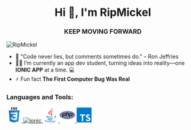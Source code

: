<h1 align="center">Hi 👋, I'm RipMickel</h1>
<h3 align="center">KEEP MOVING FORWARD</h3>

<p align="left"> <img src="https://komarev.com/ghpvc/?username=RipMickel&label=Profile%20views&color=0e75b6&base=500&style=flat" alt="RipMickel" /> </p>


- 🌱 "Code never lies, but comments sometimes do." – Ron Jeffries
- 👨‍🎓 I’m currently an app dev student, turning ideas into reality—one **IONIC APP** at a time. 💻
- ⚡ Fun fact **The First Computer Bug Was Real**



<h3 align="left">Languages and Tools:</h3>
<p align="left"> <a href="https://www.w3schools.com/css/" target="_blank" rel="noreferrer"> <img src="https://raw.githubusercontent.com/devicons/devicon/master/icons/css3/css3-original-wordmark.svg" alt="css3" width="40" height="40"/> </a> <a href="https://ionicframework.com" target="_blank" rel="noreferrer"> <img src="https://upload.wikimedia.org/wikipedia/commons/d/d1/Ionic_Logo.svg" alt="ionic" width="40" height="40"/> </a> <a href="https://www.java.com" target="_blank" rel="noreferrer"> <img src="https://raw.githubusercontent.com/devicons/devicon/master/icons/java/java-original.svg" alt="java" width="40" height="40"/> </a> <a href="https://www.php.net" target="_blank" rel="noreferrer"> <img src="https://raw.githubusercontent.com/devicons/devicon/master/icons/php/php-original.svg" alt="php" width="40" height="40"/> </a> <a href="https://www.typescriptlang.org/" target="_blank" rel="noreferrer"> <img src="https://raw.githubusercontent.com/devicons/devicon/master/icons/typescript/typescript-original.svg" alt="typescript" width="40" height="40"/> </a> </p>

